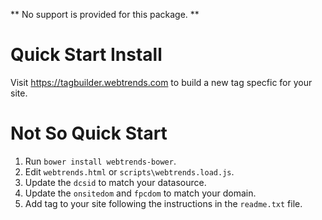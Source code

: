 ** No support is provided for this package. **

# Quick Start Install

Visit https://tagbuilder.webtrends.com to build a new tag specfic for your site.

# Not So Quick Start

1. Run `bower install webtrends-bower`.
2. Edit `webtrends.html` or `scripts\webtrends.load.js`.
3. Update the `dcsid` to match your datasource.
4. Update the `onsitedom` and `fpcdom` to match your domain.
5. Add tag to your site following the instructions in the `readme.txt` file.
